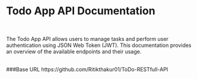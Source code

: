 # <h1>Todo App API Documentation</h1>
<br/>
<p>The Todo App API allows users to manage tasks and perform user authentication using JSON Web Token (JWT). This documentation provides an overview of the available endpoints and their usage.</p>
<br/>
###Base URL
<a>https://github.com/Ritikthakur01/ToDo-RESTfull-API</a>



